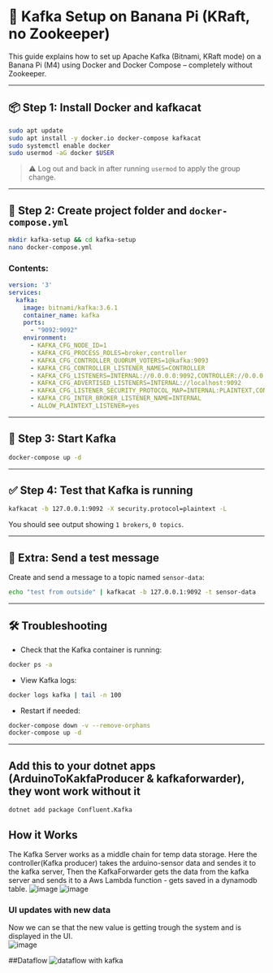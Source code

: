 # 📡 Kafka Setup on Banana Pi (KRaft, no Zookeeper)

This guide explains how to set up Apache Kafka (Bitnami, KRaft mode) on a Banana Pi (M4) using Docker and Docker Compose – completely without Zookeeper.

---

## 📦 Step 1: Install Docker and kafkacat

```bash
sudo apt update
sudo apt install -y docker.io docker-compose kafkacat
sudo systemctl enable docker
sudo usermod -aG docker $USER
```

> ⚠️ Log out and back in after running `usermod` to apply the group change.

---

## 📁 Step 2: Create project folder and `docker-compose.yml`

```bash
mkdir kafka-setup && cd kafka-setup
nano docker-compose.yml
```

### Contents:

```yaml
version: '3'
services:
  kafka:
    image: bitnami/kafka:3.6.1
    container_name: kafka
    ports:
      - "9092:9092"
    environment:
      - KAFKA_CFG_NODE_ID=1
      - KAFKA_CFG_PROCESS_ROLES=broker,controller
      - KAFKA_CFG_CONTROLLER_QUORUM_VOTERS=1@kafka:9093
      - KAFKA_CFG_CONTROLLER_LISTENER_NAMES=CONTROLLER
      - KAFKA_CFG_LISTENERS=INTERNAL://0.0.0.0:9092,CONTROLLER://0.0.0.0:9093
      - KAFKA_CFG_ADVERTISED_LISTENERS=INTERNAL://localhost:9092
      - KAFKA_CFG_LISTENER_SECURITY_PROTOCOL_MAP=INTERNAL:PLAINTEXT,CONTROLLER:PLAINTEXT
      - KAFKA_CFG_INTER_BROKER_LISTENER_NAME=INTERNAL
      - ALLOW_PLAINTEXT_LISTENER=yes
```

---

## 🚀 Step 3: Start Kafka

```bash
docker-compose up -d
```

---

## ✅ Step 4: Test that Kafka is running

```bash
kafkacat -b 127.0.0.1:9092 -X security.protocol=plaintext -L
```

You should see output showing `1 brokers`, `0 topics`.

---

## 🧪 Extra: Send a test message

Create and send a message to a topic named `sensor-data`:

```bash
echo "test from outside" | kafkacat -b 127.0.0.1:9092 -t sensor-data
```

---

## 🛠 Troubleshooting

* Check that the Kafka container is running:

```bash
docker ps -a
```

* View Kafka logs:

```bash
docker logs kafka | tail -n 100
```

* Restart if needed:

```bash
docker-compose down -v --remove-orphans
docker-compose up -d
```

---

## Add this to your dotnet apps (ArduinoToKakfaProducer & kafkaforwarder), they wont work without it
```dotnet add package Confluent.Kafka```

## How it Works

The Kafka Server works as a middle chain for temp data storage. Here the controller(Kafka producer) takes the arduino-sensor data and sendes it to the kafka server,
Then the KafkaForwarder gets the data from the kafka server and sends it to a Aws Lambda function - gets saved in a dynamodb table.
![image](https://github.com/user-attachments/assets/e4df8e11-7739-46bb-8cf3-c5b48533037f)
![image](https://github.com/user-attachments/assets/d2b5fe5e-848d-470e-9371-249afdfe2c97)


### UI updates with new data
Now we can se that the new value is getting trough the system and is displayed in the UI. <br>
![image](https://github.com/user-attachments/assets/6f3212fc-aab8-4890-af43-4d42c8e3c0f3)


##Dataflow
![dataflow with kafka](https://github.com/user-attachments/assets/215e03f7-673c-4bf8-ae7d-f2e4ea676216)

